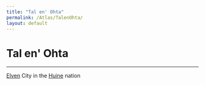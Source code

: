 ```yaml
---
title: "Tal en' Ohta"
permalink: /Atlas/TalenOhta/
layout: default
---
```

# Tal en' Ohta
---
[Elven](../../_Lexicon/Elves.md) City in the [Huine](Huine.md) nation
